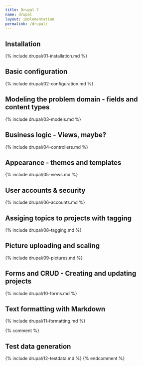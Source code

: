 ```yaml
---
title: Drupal 7
name: drupal
layout: implementation
permalink: /drupal/
---
```


## Installation
{% include drupal/01-installation.md %}
## Basic configuration
{% include drupal/02-configuration.md %}
## Modeling the problem domain - fields and content types
{% include drupal/03-models.md %}
## Business logic - Views, maybe?
{% include drupal/04-controllers.md %}
## Appearance - themes and templates
{% include drupal/05-views.md %}
## User accounts & security
{% include drupal/06-accounts.md %}
## Assiging topics to projects with tagging 
{% include drupal/08-tagging.md %}
## Picture uploading and scaling
{% include drupal/09-pictures.md %}
## Forms and CRUD - Creating and updating projects 
{% include drupal/10-forms.md %}
## Text formatting with Markdown
{% include drupal/11-formatting.md %}

{% comment %}
## Test data generation
{% include drupal/12-testdata.md %}
{% endcomment %}